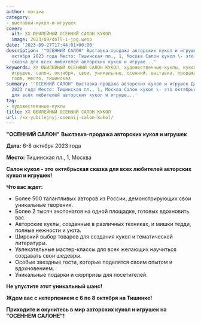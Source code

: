 ```yaml
---
author: morava
category:
- выставки-кукол-и-игрушек
cover:
  alt: XX ЮБИЛЕЙНЫЙ ОСЕННИЙ САЛОН КУКОЛ
  image: 2023/09/doll-1-jpg.webp
date: '2023-09-27T17:44:01+00:00'
description: '"ОСЕННИЙ САЛОН" Выставка-продажа авторских кукол и игрушек Дата: 6-8
  октября 2023 года Место: Тишинская пл., 1, Москва Салон кукол \- это октябрьская
  сказка для всех любителей авторских кукол и игруше...'
keywords: XX ЮБИЛЕЙНЫЙ ОСЕННИЙ САЛОН КУКОЛ, художественные-куклы, кукол, авторских,
  игрушек, салон, октября, свои, уникальные, осенний, выставка, продажа, дата, 2023,
  года, место, тишинская
summary: '"ОСЕННИЙ САЛОН" Выставка-продажа авторских кукол и игрушек Дата: 6-8 октября
  2023 года Место: Тишинская пл., 1, Москва Салон кукол \- это октябрьская сказка
  для всех любителей авторских кукол и игруше...'
tag:
- художественные-куклы
title: XX ЮБИЛЕЙНЫЙ ОСЕННИЙ САЛОН КУКОЛ
url: /xx-yubilejnyj-osennij-salon-kukol/
---
```


**"ОСЕННИЙ САЛОН"** **Выставка-продажа авторских кукол и игрушек**

**Дата:** 6-8 октября 2023 года

**Место:** Тишинская пл., 1, Москва

**Салон кукол \- это** **октябрьская сказка для всех любителей авторских кукол и игрушек!**

**Что вас ждет:**

- Более 500 талантливых авторов из России, демонстрирующих свои уникальные творения.
- Более 2 тысяч экспонатов на одной площадке, готовых вдохновить вас.
- Авторские куклы, созданные в различных техниках, и мишки тедди, полные нежности и уюта.
- Широкий выбор товаров для создания кукол и тематической литературы.
- Увлекательные мастер-классы для всех желающих научиться создавать свои шедевры.
- Особые звездные гости, которые поделятся своим опытом и вдохновением.
- Уникальные подарки и сюрпризы для посетителей.

**Не упустите этот уникальный шанс!**

**Ждем вас с нетерпением с 6 по 8 октября на Тишинке!**

**Приходите и окунитесь в мир авторских кукол и игрушек на "ОСЕННЕМ САЛОНЕ"!**